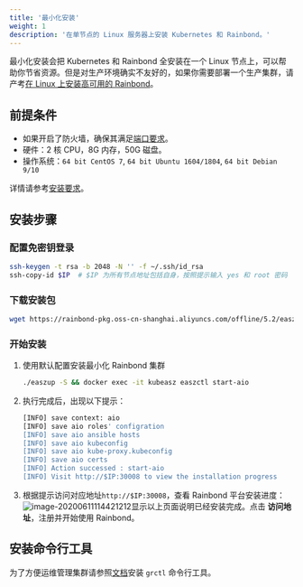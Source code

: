 ```yaml
---
title: '最小化安装'
weight: 1
description: '在单节点的 Linux 服务器上安装 Kubernetes 和 Rainbond。'
---
```


最小化安装会把 Kubernetes 和 Rainbond 全安装在一个 Linux 节点上，可以帮助你节省资源。但是对生产环境确实不友好的，如果你需要部署一个生产集群，请产考[在 Linux 上安装高可用的 Rainbond](/docs/install/install-from-linux/high-availability/)。

## 前提条件

- 如果开启了防火墙，确保其满足[端口要求](/docs/install/requirements/#port-requirements)。
- 硬件：2 核 CPU，8G 内存，50G 磁盘。
- 操作系统：`64 bit CentOS 7`, `64 bit Ubuntu 1604/1804`, `64 bit Debian 9/10`

详情请参考[安装要求](/docs/install/requirements/)。

## 安装步骤

### 配置免密钥登录

```bash
ssh-keygen -t rsa -b 2048 -N '' -f ~/.ssh/id_rsa
ssh-copy-id $IP  # $IP 为所有节点地址包括自身，按照提示输入 yes 和 root 密码
```

### 下载安装包

```bash
wget https://rainbond-pkg.oss-cn-shanghai.aliyuncs.com/offline/5.2/easzup && chmod +x easzup && ./easzup -D
```

### 开始安装

1. 使用默认配置安装最小化 Rainbond 集群
	```bash
	./easzup -S && docker exec -it kubeasz easzctl start-aio
	```
	
1. 执行完成后，出现以下提示：
	```bash
	[INFO] save context: aio
	[INFO] save aio roles' configration
	[INFO] save aio ansible hosts
	[INFO] save aio kubeconfig
	[INFO] save aio kube-proxy.kubeconfig
	[INFO] save aio certs
	[INFO] Action successed : start-aio
	[INFO] Visit http://$IP:30008 to view the installation progress
	```
	
1. 根据提示访问对应地址`http://$IP:30008`，查看 Rainbond 平台安装进度：
		![image-20200611114421212](https://tva1.sinaimg.cn/large/007S8ZIlly1gfo7bjpmjxj31rw0u00wd.jpg)显示以上页面说明已经安装完成。点击 **访问地址**，注册并开始使用 Rainbond。

## 安装命令行工具

为了方便运维管理集群请参照[文档](/docs/user-operations/tools/grctl/)安装 `grctl` 命令行工具。
